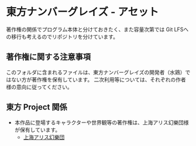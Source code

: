 # 東方ナンバーグレイズ - アセット

著作権の関係でプログラム本体と分けておきたく、また容量次第では Git LFSへの移行も考えるのでリポジトリを分けています。

## 著作権に関する注意事項

このフォルダに含まれるファイルは、東方ナンバーグレイズの開発者（水鶏）ではない方が著作権を保有しています。
二次利用等については、それぞれの作者様の意向に従ってください。

## 東方 Project 関係

- 本作品に登場するキャラクターや世界観等の著作権は、上海アリス幻樂団様が保有しています。
  - [上海アリス幻樂団](http://www16.big.or.jp/~zun/)

